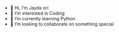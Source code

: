 - 👋 Hi, I’m Jayda orí
- 👀 I’m interested in Coding
- 🌱 I’m currently learning Python 
- 💞️ I’m looking to collaborate on something special

<!---
AnalizRamos/AnalizRamos is a ✨ special ✨ repository because its `README.md` (this file) appears on your GitHub profile.
You can click the Preview link to take a look at your changes.
--->
